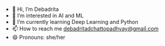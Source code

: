 - 👋 Hi, I’m Debadrita
- 👀 I’m interested in AI and ML
- 🌱 I’m currently learning Deep Learning and Python
- 📫 How to reach me debadritadchattopadhyay@gmail.com
- 😄 Pronouns: she/her


<!---
debi201326/debi201326 is a ✨ special ✨ repository because its `README.md` (this file) appears on your GitHub profile.
You can click the Preview link to take a look at your changes.
--->
